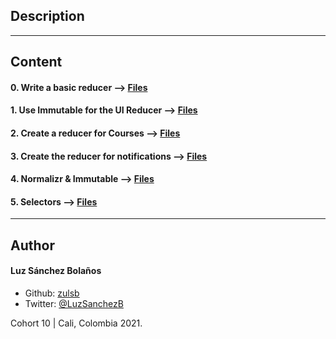 ## Description



---
## Content

#### 0. Write a basic reducer --> [Files](./task_0/dashboard/src/reducers/)
#### 1. Use Immutable for the UI Reducer --> [Files](./task_1/dashboard/src/reducers/)
#### 2. Create a reducer for Courses --> [Files](./task_2/dashboard/src/reducers/)
#### 3. Create the reducer for notifications --> [Files](./task_3/dashboard/src/reducers/)
#### 4. Normalizr & Immutable --> [Files](./task_4/dashboard/src/)
#### 5. Selectors --> [Files](./task_5/dashboard/src/selectors/)
---

## Author
#### Luz Sánchez Bolaños
- Github: [zulsb](https://github.com/zulsb)
- Twitter: [@LuzSanchezB](https://twitter.com/LuzSanchezB)

Cohort 10 | Cali, Colombia 2021.
